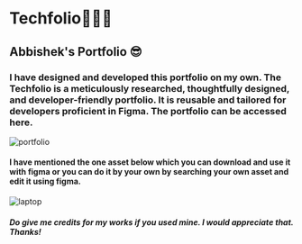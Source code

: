 # Techfolio🧑🏻‍💻
## Abbishek's Portfolio 😎

### I have designed and developed this portfolio on my own. The Techfolio is a meticulously researched, thoughtfully designed, and developer-friendly portfolio. It is reusable and tailored for developers proficient in Figma. The portfolio can be accessed here.

![portfolio](https://user-images.githubusercontent.com/98374007/235634772-96782b29-35bf-46be-b870-eb0b0dac333d.png)


#### I have mentioned the one asset below which you can download and use it with figma or you can do it by your own by searching your own asset and edit it using figma.
![laptop](https://user-images.githubusercontent.com/98374007/235636235-b5d90a23-b0f5-4064-9f2f-d9f17beec51a.svg)

##### Do give me credits for my works if you used mine. I would appreciate that. Thanks!
